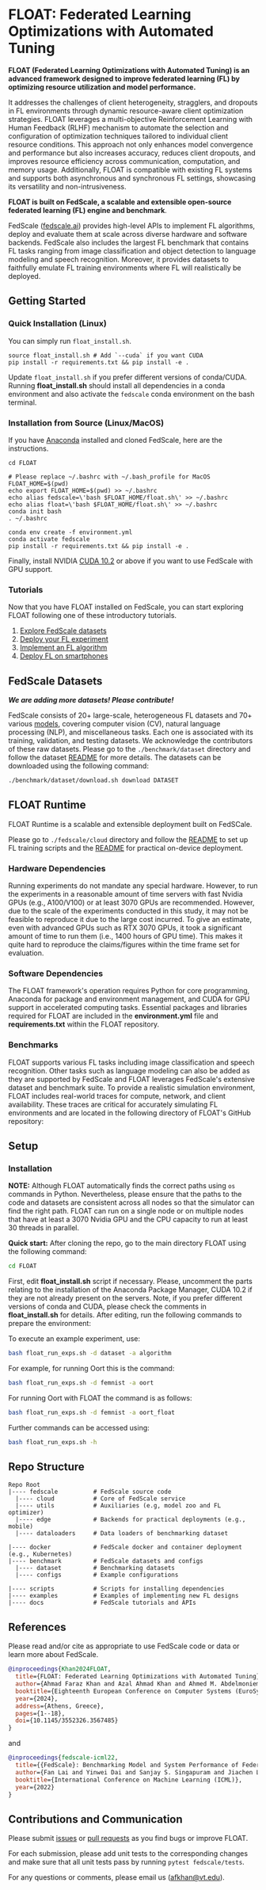 <h1> FLOAT: Federated Learning Optimizations with Automated Tuning </h1>

**FLOAT (Federated Learning Optimizations with Automated Tuning) is an advanced framework designed to improve federated learning (FL) by optimizing resource utilization and model performance.**

It addresses the challenges of client heterogeneity, stragglers, and dropouts in FL environments through dynamic resource-aware client optimization strategies. FLOAT leverages a multi-objective Reinforcement Learning with Human Feedback (RLHF) mechanism to automate the selection and configuration of optimization techniques tailored to individual client resource conditions. This approach not only enhances model convergence and performance but also increases accuracy, reduces client dropouts, and improves resource efficiency across communication, computation, and memory usage. Additionally, FLOAT is compatible with existing FL systems and supports both asynchronous and synchronous FL settings, showcasing its versatility and non-intrusiveness. 

**FLOAT is built on FedScale, a scalable and extensible open-source federated learning (FL) engine and benchmark**. 

FedScale ([fedscale.ai](https://fedscale.ai/)) provides high-level APIs to implement FL algorithms, deploy and evaluate them at scale across diverse hardware and software backends. 
FedScale also includes the largest FL benchmark that contains FL tasks ranging from image classification and object detection to language modeling and speech recognition. 
Moreover, it provides datasets to faithfully emulate FL training environments where FL will realistically be deployed.


## Getting Started

### Quick Installation (Linux)

You can simply run `float_install.sh`.

```
source float_install.sh # Add `--cuda` if you want CUDA 
pip install -r requirements.txt && pip install -e .
```

Update `float_install.sh` if you prefer different versions of conda/CUDA. Running **float_install.sh** should install all dependencies in a conda environment and also activate the `fedscale` conda environment on the bash terminal.

### Installation from Source (Linux/MacOS)

If you have [Anaconda](https://www.anaconda.com/products/distribution#download-section) installed and cloned FedScale, here are the instructions.
```
cd FLOAT

# Please replace ~/.bashrc with ~/.bash_profile for MacOS
FLOAT_HOME=$(pwd)
echo export FLOAT_HOME=$(pwd) >> ~/.bashrc
echo alias fedscale=\'bash $FLOAT_HOME/float.sh\' >> ~/.bashrc
echo alias float=\'bash $FLOAT_HOME/float.sh\' >> ~/.bashrc 
conda init bash
. ~/.bashrc

conda env create -f environment.yml
conda activate fedscale
pip install -r requirements.txt && pip install -e .
```

Finally, install NVIDIA [CUDA 10.2](https://developer.nvidia.com/cuda-downloads) or above if you want to use FedScale with GPU support.


### Tutorials

Now that you have FLOAT installed on FedScale, you can start exploring FLOAT following one of these introductory tutorials.

1. [Explore FedScale datasets](./docs/Femnist_stats.md)
2. [Deploy your FL experiment](./docs/tutorial.md)
3. [Implement an FL algorithm](./examples/README.md)
4. [Deploy FL on smartphones](./fedscale/edge/android/README.md)

## FedScale Datasets

***We are adding more datasets! Please contribute!***

FedScale consists of 20+ large-scale, heterogeneous FL datasets and 70+ various [models](./fedscale/utils/models/cv_models/README.md), covering computer vision (CV), natural language processing (NLP), and miscellaneous tasks. 
Each one is associated with its training, validation, and testing datasets. 
We acknowledge the contributors of these raw datasets. Please go to the `./benchmark/dataset` directory and follow the dataset [README](./benchmark/dataset/README.md) for more details.
The datasets can be downloaded using the following command:

```bash
./benchmark/dataset/download.sh download DATASET
```

## FLOAT Runtime
FLOAT Runtime is a scalable and extensible deployment built on FedSCale. 

Please go to `./fedscale/cloud` directory and follow the [README](./fedscale/cloud/README.md) to set up FL training scripts and the [README](./fedscale/edge/android/README.md) for practical on-device deployment.

### Hardware Dependencies

Running experiments do not mandate any special hardware. However, to run the experiments in a reasonable amount of time servers with fast Nvidia GPUs (e.g., A100/V100) or at least 3070 GPUs are recommended. However, due to the scale of the experiments conducted in this study, it may not be feasible to reproduce it due to the large cost incurred. To give an estimate, even with advanced GPUs such as RTX 3070 GPUs, it took a significant amount of time to run them (i.e., 1400 hours of GPU time). This makes it quite hard to reproduce the claims/figures within the time frame set for evaluation.

### Software Dependencies

The FLOAT framework's operation requires Python for core programming, Anaconda for package and environment management, and CUDA for GPU support in accelerated computing tasks. Essential packages and libraries required for FLOAT are included in the **environment.yml** file and **requirements.txt** within the FLOAT repository.

### Benchmarks

FLOAT supports various FL tasks including image classification and speech recognition. Other tasks such as language modeling can also be added as they are supported by FedScale and FLOAT leverages FedScale's extensive dataset and benchmark suite. To provide a realistic simulation environment, FLOAT includes real-world traces for compute, network, and client availability. These traces are critical for accurately simulating FL environments and are located in the following directory of FLOAT's GitHub repository:

## Setup

### Installation

**NOTE:** Although FLOAT automatically finds the correct paths using `os` commands in Python. Nevertheless, please ensure that the paths to the code and datasets are consistent across all nodes so that the simulator can find the right path. FLOAT can run on a single node or on multiple nodes that have at least a 3070 Nvidia GPU and the CPU capacity to run at least 30 threads in parallel.

**Quick start:**
After cloning the repo, go to the main directory FLOAT using the following command:

```bash
cd FLOAT
```

First, edit **float_install.sh** script if necessary. Please, uncomment the parts relating to the installation of the Anaconda Package Manager, CUDA 10.2 if they are not already present on the servers. Note, if you prefer different versions of conda and CUDA, please check the comments in **float_install.sh** for details. After editing, run the following commands to prepare the environment:


To execute an example experiment, use:

```bash
bash float_run_exps.sh -d dataset -a algorithm
```

For example, for running Oort this is the command:

```bash
bash float_run_exps.sh -d femnist -a oort
```

For running Oort with FLOAT the command is as follows:

```bash
bash float_run_exps.sh -d femnist -a oort_float
```

Further commands can be accessed using:

```bash
bash float_run_exps.sh -h
```

## Repo Structure

```
Repo Root
|---- fedscale          # FedScale source code
  |---- cloud           # Core of FedScale service
  |---- utils           # Auxiliaries (e.g, model zoo and FL optimizer)
  |---- edge            # Backends for practical deployments (e.g., mobile)
  |---- dataloaders     # Data loaders of benchmarking dataset

|---- docker            # FedScale docker and container deployment (e.g., Kubernetes)
|---- benchmark         # FedScale datasets and configs
  |---- dataset         # Benchmarking datasets
  |---- configs         # Example configurations

|---- scripts           # Scripts for installing dependencies
|---- examples          # Examples of implementing new FL designs
|---- docs              # FedScale tutorials and APIs
```

## References
Please read and/or cite as appropriate to use FedScale code or data or learn more about FedScale.

```bibtex
@inproceedings{Khan2024FLOAT,
  title={FLOAT: Federated Learning Optimizations with Automated Tuning},
  author={Ahmad Faraz Khan and Azal Ahmad Khan and Ahmed M. Abdelmoniem and Samuel Fountain and Ali R. Butt and Ali Anwar},
  booktitle={Eighteenth European Conference on Computer Systems (EuroSys '24)},
  year={2024},
  address={Athens, Greece},
  pages={1--18},
  doi={10.1145/3552326.3567485}
}
```

and  

```bibtex
@inproceedings{fedscale-icml22,
  title={{FedScale}: Benchmarking Model and System Performance of Federated Learning at Scale},
  author={Fan Lai and Yinwei Dai and Sanjay S. Singapuram and Jiachen Liu and Xiangfeng Zhu and Harsha V. Madhyastha and Mosharaf Chowdhury},
  booktitle={International Conference on Machine Learning (ICML)},
  year={2022}
}
```

## Contributions and Communication
Please submit [issues](https://github.com/AFKD98/FLOAT/issues) or [pull requests](https://github.com/AFKD98/FLOAT/pulls) as you find bugs or improve FLOAT.

For each submission, please add unit tests to the corresponding changes and make sure that all unit tests pass by running `pytest fedscale/tests`.

For any questions or comments, please email us ([afkhan@vt.edu](mailto:afkhan@vt.edu)). 

